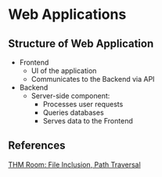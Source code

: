 # Web Applications


## Structure of Web Application

- Frontend 
	- UI of the application
	- Communicates to the Backend via API
- Backend
	- Server-side component:
		- Processes user requests
		- Queries databases
		- Serves data to the Frontend  

## References

[THM Room: File Inclusion, Path Traversal](https://tryhackme.com/room/filepathtraversal)
